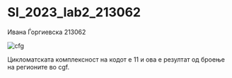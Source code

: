 # SI_2023_lab2_213062

Ивана Ѓоргиевска 213062

![cfg](https://github.com/Ivana1803/SI_2023_lab2_213062/assets/109033893/62455124-27ef-42b7-8af8-8189b39506c4)

Цикломатската комплексност на кодот е 11 и ова е резултат од броење на регионите во cgf.
